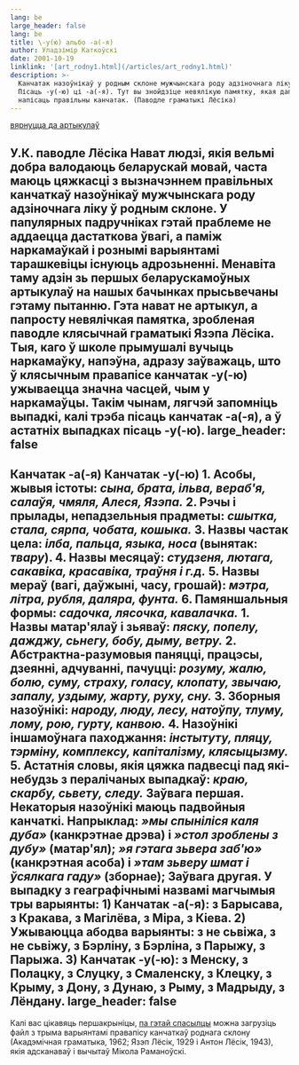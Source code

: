 ```yaml
---
lang: be
large_header: false
lang: be
title: \-у(ю) альбо -а(-я)
author: Уладзімір Каткоўскі
date: 2001-10-19
linklink: '[art_rodny1.html](/articles/art_rodny1.html)'
description: >-
  Канчатак назоўнікаў у родным склоне мужчынскага роду адзіночнага ліку.
  Пісаць -у(-ю) ці -а(-я). Тут вы знойдзіце невялікую памятку, якая дапаможа
  напісаць правільны канчатак. (Паводле граматыкі Лёсіка)
---
```


 

[вярнуцца да артыкулаў](articles.html) 

У.К. паводле Лёсіка
Нават людзі, якія вельмі добра валодаюць беларускай мовай, часта маюць
цяжкасці з вызначэннем правільных канчаткаў назоўнікаў мужчынскага
роду адзіночнага ліку ў родным склоне. У папулярных падручніках гэтай
праблеме не аддаецца дастаткова ўвагі, а паміж наркамаўкай і рознымі
варыянтамі тарашкевіцы існуюць адрозьненні. Менавіта таму адзін зь
першых беларускамоўных артыкулаў на нашых бачынках прысьвечаны гэтаму
пытанню. Гэта нават не артыкул, а папросту невялічкая памятка,
зробленая паводле клясычнай граматыкі Язэпа Лёсіка. Тыя, каго ў
школе прымушалі вучыць наркамаўку, напэўна, адразу заўважаць, што ў
клясычным правапісе канчатак **-у(-ю)** ужываецца значна часцей,
чым у наркамаўцы. Такім чынам, лягчэй запомніць выпадкі, калі трэба
пісаць канчатак **-а(-я)**, а ў астатніх выпадках пісаць **-у(-ю)**.
large_header: false
---
**Канчатак -а(-я)**
**Канчатак -у(-ю)**
1\. Асобы, жывыя істоты: *сына, брата, ільва, вераб'я, салаўя, чмяля,
Алеся, Язэпа.* 
2\. Рэчы і прылады, непадзельныя прадметы: *сшытка, стала, сярпа,
чобата, кошыка.* 
3\. Назвы частак цела: *ілба, пальца, языка, носа* (вынятак: *твару*). 
4\. Назвы месяцаў: *студзеня, лютага, сакавіка, красавіка, траўня і
г.д.* 
5\. Назвы мераў (вагі, даўжыні, часу, грошай): *мэтра, літра, рубля,
даляра, фунта.* 
6\. Памяншальныя формы: *садочка, лясочка, кавалачка.* 
1\. Назвы матар'ялаў і зьяваў: *пяску, попелу, дажджу, сьнегу, бобу,
дыму, ветру.* 
2\. Абстрактна-разумовыя паняцці, працэсы, дзеянні, адчуванні,
пачуцці: *розуму, жалю, болю, суму, страху, голасу, клопату,
звычаю, запалу, уздыму, жарту, руху, сну.* 
3\. Зборныя назоўнікі: *народу, люду, лесу, натоўпу, тлуму, лому, рою,
гурту, канвою.* 
4\. Назоўнікі іншамоўнага паходжання: *інстытуту, пляцу, тэрміну,
комплексу, капіталізму, клясыцызму.* 
5\. Астатнія словы, якія цяжка падвесці пад які-небудзь з пералічаных
выпадкаў: *краю, скарбу, сьвету, следу.* 
<span class=»small»>Заўвага першая. Некаторыя назоўнікі маюць падвойныя
канчаткі. Напрыклад: *»мы спыніліся каля дуба»* (канкрэтнае дрэва) і
*»стол зроблены з дубу»* (матар'ял); *»я гэтага зьвера заб'ю»*
(канкрэтная асоба) і *»там зьверу шмат і ўсялкага гаду»*
(зборнае); 
Заўвага другая. У выпадку з геаграфічнымі назвамі магчымыя тры
варыянты: 
1\) Канчатак -а(-я): з Барысава, з Кракава, з Магілёва, з Міра, з
Кіева. 
2\) Ужываюцца абодва варыянты: з не сьвіжа, з не сьвіжу, з Бэрліну, з
Бэрліна, з Парыжу, з Парыжа. 
3\) Канчатак -у(-ю): з Менску, з Полацку, з Слуцку, з Смаленску, з
Клецку, з Крыму, з Дону, з Дунаю, з Рыму, з Мадрыду, з Лёндану. 
</span>
large_header: false
---
Калі вас цікавяць першакрыніцы, [па гэтай спасылцы](genitivo_aro.doc)
можна загрузіць файл з трыма варыянтамі правапісу канчаткаў роднага
склону (Акадэмічная граматыка, 1962; Язэп Лёсік, 1929 і Антон Лёсік,
1943), якія адсканаваў і вычытаў Мікола Раманоўскі.
